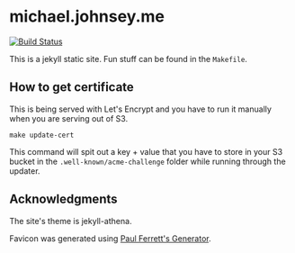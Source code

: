 # michael.johnsey.me
[![Build Status](https://travis-ci.org/mjohnsey/michael.johnsey.me.svg?branch=master)](https://travis-ci.org/mjohnsey/michael.johnsey.me)

This is a jekyll static site. Fun stuff can be found in the `Makefile`.

## How to get certificate

This is being served with Let's Encrypt and you have to run it manually when you are serving out of S3.

```shell
make update-cert
```

This command will spit out a key + value that you have to store in your S3 bucket in the `.well-known/acme-challenge` folder while running through the updater.

## Acknowledgments

The site's theme is jekyll-athena.

Favicon was generated using [Paul Ferrett's Generator](https://paulferrett.com/fontawesome-favicon).
